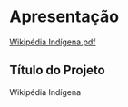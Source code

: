# Apresentação

[Wikipédia Indígena.pdf](https://github.com/ICEI-PUC-Minas-PMV-SI/pmv-si-2021-1-e1-proj-web-t1-wikipedia-indigenas/files/6766385/Wikipedia.Indigena.pdf)



## Título do Projeto

Wikipédia Indígena
